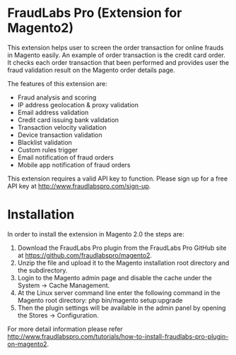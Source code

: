 # FraudLabs Pro (Extension for Magento2)
This extension helps user to screen the order transaction for online frauds in Magento easily. An example of order transaction is the credit card order. It checks each order transaction that been performed and provides user the fraud validation result on the Magento order details page.

The features of this extension are:

* Fraud analysis and scoring
* IP address geolocation & proxy validation
* Email address validation
* Credit card issuing bank validation
* Transaction velocity validation
* Device transaction validation
* Blacklist validation
* Custom rules trigger
* Email notification of fraud orders
* Mobile app notification of fraud orders

This extension requires a valid API key to function. Please sign up for a free API key at http://www.fraudlabspro.com/sign-up.

# Installation
In order to install the extension in Magento 2.0 the steps are:

1.  Download the FraudLabs Pro plugin from the FraudLabs Pro GitHub site at https://github.com/fraudlabspro/magento2.
2.	Unzip the file and upload it to the Magento installation root directory and the subdirectory.
3.	Login to the Magento admin page and disable the cache under the System -> Cache Management.
4.	At the Linux server command line enter the following command in the Magento root directory: php bin/magento setup:upgrade
5.	Then the plugin settings will be available in the admin panel by opening the Stores -> Configuration.

For more detail information please refer http://www.fraudlabspro.com/tutorials/how-to-install-fraudlabs-pro-plugin-on-magento2.
